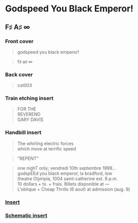 # Godspeed You Black Emperor!

## F♯ A♯ ∞

### Front cover

> godspeed you black emperor!

> f♯ a♯ ∞

### Back cover

> cst003

### Train etching insert

> FOR THE  
> REVEREND  
> GARY DAVIS

### Handbill insert

> The whirling electric forces  
> which move at terrific speed

> "REPENT"

> one nighT only; vendredi 10th septembre 1999...  
> godspEEd you black emperor, la bradford, low  
> theatre Olympia, 1004 saint-catherine est. 8 *p.m.*  
> 10 dollars + tx. + frais. Billets disponible at —  
> L'oblique + Cheap Thrills (6 aout) at admission (aug. 9)

### [Insert](insert.md)

### [Schematic insert](schematic.md)
